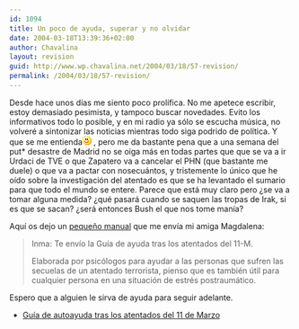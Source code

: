 ```yaml
---
id: 1094
title: Un poco de ayuda, superar y no olvidar
date: 2004-03-18T13:39:36+02:00
author: Chavalina
layout: revision
guid: http://www.wp.chavalina.net/2004/03/18/57-revision/
permalink: /2004/03/18/57-revision/
---
```

Desde hace unos días me siento poco prolífica. No me apetece escribir, estoy demasiado pesimista, y tampoco buscar novedades. Evito los informativos todo lo posible, y en mi radio ya sólo se escucha música, no volveré a sintonizar las noticias mientras todo siga podrido de política. Y que se me entienda![emo](/imagenes/emoticonos/sonrisa.gif) , pero me da bastante pena que a una semana del put* desastre de Madrid no se oiga más en todas partes que que se va a ir Urdaci de TVE o que Zapatero va a cancelar el PHN (que bastante me duele) o que va a pactar con nosecuántos, y tristemente lo único que he oído sobre la investigación del atentado es que se ha levantado el sumario para que todo el mundo se entere. Parece que está muy claro pero ¿se va a tomar alguna medida? ¿qué pasará cuando se saquen las tropas de Irak, si es que se sacan? ¿será entonces Bush el que nos tome manía?

Aquí os dejo un [peque&ntilde;o manual](ficheros/textos/GUIA%20AYUDA%2011%20M.doc) que me envía mi amiga Magdalena:

> Inma: Te envío la Guía de ayuda tras los atentados del 11-M. 
> 
> Elaborada por psicólogos para ayudar a las personas que sufren las secuelas de un atentado terrorista, pienso que es también útil para cualquier persona en una situación de estrés postraumático. 

Espero que a alguien le sirva de ayuda para seguir adelante. 

  *  [Guía de autoayuda tras los atentados del 11 de Marzo](ficheros/textos/GUIA%20AYUDA%2011%20M.doc)